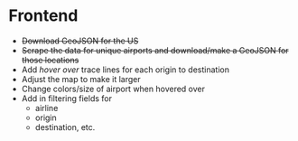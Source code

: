# Frontend

- ~~Download GeoJSON for the US~~
- ~~Scrape the data for unique airports and download/make a GeoJSON for those locations~~
- Add *hover over* trace lines for each origin to destination
- Adjust the map to make it larger
- Change colors/size of airport when hovered over
- Add in filtering fields for 
  - airline
  - origin
  - destination, etc.

